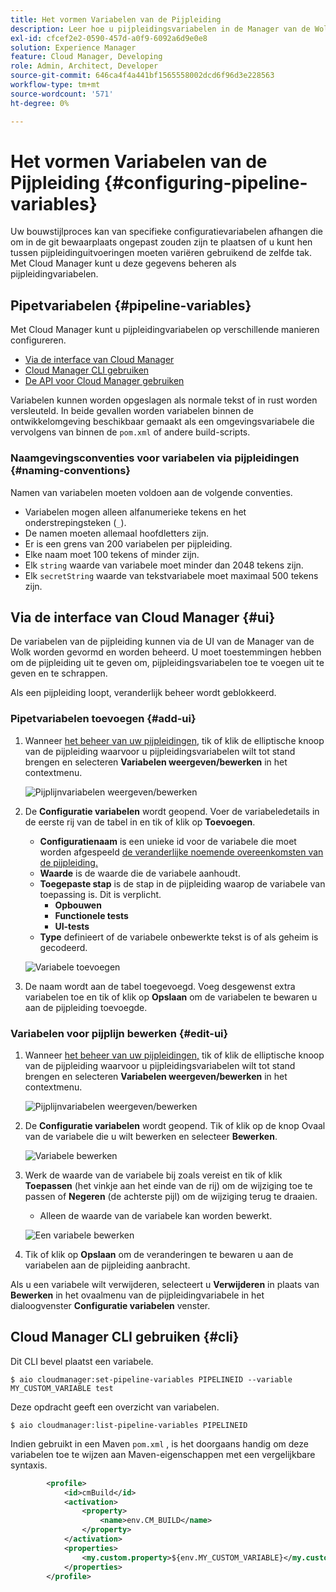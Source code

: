 ```yaml
---
title: Het vormen Variabelen van de Pijpleiding
description: Leer hoe u pijpleidingsvariabelen in de Manager van de Wolk kunt gebruiken om specifieke configuratievariabelen voor uw bouwstijl te beheren.
exl-id: cfcef2e2-0590-457d-a0f9-6092a6d9e0e8
solution: Experience Manager
feature: Cloud Manager, Developing
role: Admin, Architect, Developer
source-git-commit: 646ca4f4a441bf1565558002dcd6f96d3e228563
workflow-type: tm+mt
source-wordcount: '571'
ht-degree: 0%

---
```


# Het vormen Variabelen van de Pijpleiding {#configuring-pipeline-variables}

Uw bouwstijlproces kan van specifieke configuratievariabelen afhangen die om in de git bewaarplaats ongepast zouden zijn te plaatsen of u kunt hen tussen pijpleidinguitvoeringen moeten variëren gebruikend de zelfde tak. Met Cloud Manager kunt u deze gegevens beheren als pijpleidingvariabelen.

## Pipetvariabelen {#pipeline-variables}

Met Cloud Manager kunt u pijpleidingvariabelen op verschillende manieren configureren.

* [Via de interface van Cloud Manager](#ui)
* [Cloud Manager CLI gebruiken](#cli)
* [De API voor Cloud Manager gebruiken](https://developer.adobe.com/experience-cloud/cloud-manager/reference/api/#tag/Variables/operation/getPipelineVariables)

Variabelen kunnen worden opgeslagen als normale tekst of in rust worden versleuteld. In beide gevallen worden variabelen binnen de ontwikkelomgeving beschikbaar gemaakt als een omgevingsvariabele die vervolgens van binnen de `pom.xml` of andere build-scripts.

### Naamgevingsconventies voor variabelen via pijpleidingen {#naming-conventions}

Namen van variabelen moeten voldoen aan de volgende conventies.

* Variabelen mogen alleen alfanumerieke tekens en het onderstrepingsteken (`_`).
* De namen moeten allemaal hoofdletters zijn.
* Er is een grens van 200 variabelen per pijpleiding.
* Elke naam moet 100 tekens of minder zijn.
* Elk `string` waarde van variabele moet minder dan 2048 tekens zijn.
* Elk `secretString` waarde van tekstvariabele moet maximaal 500 tekens zijn.

## Via de interface van Cloud Manager {#ui}

De variabelen van de pijpleiding kunnen via de UI van de Manager van de Wolk worden gevormd en worden beheerd. U moet toestemmingen hebben om de pijpleiding uit te geven om, pijpleidingsvariabelen toe te voegen uit te geven en te schrappen.

Als een pijpleiding loopt, veranderlijk beheer wordt geblokkeerd.

### Pipetvariabelen toevoegen {#add-ui}

1. Wanneer [het beheer van uw pijpleidingen,](/help/implementing/cloud-manager/configuring-pipelines/managing-pipelines.md) tik of klik de elliptische knoop van de pijpleiding waarvoor u pijpleidingsvariabelen wilt tot stand brengen en selecteren **Variabelen weergeven/bewerken** in het contextmenu.

   ![Pijplijnvariabelen weergeven/bewerken](/help/implementing/cloud-manager/assets/pipeline-variables-view-edit.png)

1. De **Configuratie variabelen** wordt geopend. Voer de variabeledetails in de eerste rij van de tabel in en tik of klik op **Toevoegen**.

   * **Configuratienaam** is een unieke id voor de variabele die moet worden afgespeeld [de veranderlijke noemende overeenkomsten van de pijpleiding.](#naming-conventions)
   * **Waarde** is de waarde die de variabele aanhoudt.
   * **Toegepaste stap** is de stap in de pijpleiding waarop de variabele van toepassing is. Dit is verplicht.
      * **Opbouwen**
      * **Functionele tests**
      * **UI-tests**
   * **Type** definieert of de variabele onbewerkte tekst is of als geheim is gecodeerd.

   ![Variabele toevoegen](/help/implementing/cloud-manager/assets/pipeline-variables-add-variable.png)

1. De naam wordt aan de tabel toegevoegd. Voeg desgewenst extra variabelen toe en tik of klik op **Opslaan** om de variabelen te bewaren u aan de pijpleiding toevoegde.

### Variabelen voor pijplijn bewerken {#edit-ui}

1. Wanneer [het beheer van uw pijpleidingen,](/help/implementing/cloud-manager/configuring-pipelines/managing-pipelines.md) tik of klik de elliptische knoop van de pijpleiding waarvoor u pijpleidingsvariabelen wilt tot stand brengen en selecteren **Variabelen weergeven/bewerken** in het contextmenu.

   ![Pijplijnvariabelen weergeven/bewerken](/help/implementing/cloud-manager/assets/pipeline-variables-view-edit.png)

1. De **Configuratie variabelen** wordt geopend. Tik of klik op de knop Ovaal van de variabele die u wilt bewerken en selecteer **Bewerken**.

   ![Variabele bewerken](/help/implementing/cloud-manager/assets/pipeline-variables-edit.png)

1. Werk de waarde van de variabele bij zoals vereist en tik of klik **Toepassen** (het vinkje aan het einde van de rij) om de wijziging toe te passen of **Negeren** (de achterste pijl) om de wijziging terug te draaien.

   * Alleen de waarde van de variabele kan worden bewerkt.

   ![Een variabele bewerken](/help/implementing/cloud-manager/assets/pipeline-variables-edit-save.png)

1. Tik of klik op **Opslaan** om de veranderingen te bewaren u aan de variabelen aan de pijpleiding aanbracht.

Als u een variabele wilt verwijderen, selecteert u **Verwijderen** in plaats van **Bewerken** in het ovaalmenu van de pijpleidingvariabele in het dialoogvenster **Configuratie variabelen** venster.

## Cloud Manager CLI gebruiken {#cli}

Dit CLI bevel plaatst een variabele.

```shell
$ aio cloudmanager:set-pipeline-variables PIPELINEID --variable MY_CUSTOM_VARIABLE test
```

Deze opdracht geeft een overzicht van variabelen.

```shell
$ aio cloudmanager:list-pipeline-variables PIPELINEID
```

Indien gebruikt in een Maven `pom.xml` , is het doorgaans handig om deze variabelen toe te wijzen aan Maven-eigenschappen met een vergelijkbare syntaxis.

```xml
        <profile>
            <id>cmBuild</id>
            <activation>
                <property>
                    <name>env.CM_BUILD</name>
                </property>
            </activation>
            <properties>
                <my.custom.property>${env.MY_CUSTOM_VARIABLE}</my.custom.property> 
            </properties>
        </profile>
```
